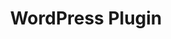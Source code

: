 ---
# Github project slug used to link to the project page
slug: wordpress-plugin
title: WordPress Plugin
# image used for the project overview (see assets/img folder)
img: header_800_Business_Offers.jpg
# text for HTML alt tag
alt: affilinet Wordpress Plugin
# description used for the project overview
description: Easily integrate <b>intelligent display ads</b> into your site with our Performance Ads Wordpress plugin.
# published: the project is only shown on the project overview page if set to true
published: true
# position: used for sorting the projects on the overview page 
position: 5

---